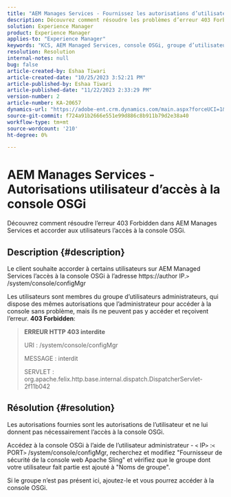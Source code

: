 ```yaml
---
title: "AEM Manages Services - Fournissez les autorisations d’utilisateur pour accéder à la console OSGi"
description: Découvrez comment résoudre les problèmes d’erreur 403 Forbidden dans AEM Managed Services.
solution: Experience Manager
product: Experience Manager
applies-to: "Experience Manager"
keywords: "KCS, AEM Managed Services, console OSGi, groupe d’utilisateurs administrateurs"
resolution: Resolution
internal-notes: null
bug: false
article-created-by: Eshaa Tiwari
article-created-date: "10/25/2023 3:52:21 PM"
article-published-by: Eshaa Tiwari
article-published-date: "11/22/2023 2:33:29 PM"
version-number: 2
article-number: KA-20657
dynamics-url: "https://adobe-ent.crm.dynamics.com/main.aspx?forceUCI=1&pagetype=entityrecord&etn=knowledgearticle&id=e930c879-4e73-ee11-9ae7-6045bd0063aa"
source-git-commit: f724a91b2666e551e99d886c8b911b79d2e38a40
workflow-type: tm+mt
source-wordcount: '210'
ht-degree: 0%

---
```


# AEM Manages Services - Autorisations utilisateur d’accès à la console OSGi


Découvrez comment résoudre l’erreur 403 Forbidden dans AEM Manages Services et accorder aux utilisateurs l’accès à la console OSGi.

## Description {#description}


Le client souhaite accorder à certains utilisateurs sur AEM Managed Services l’accès à la console OSGi à l’adresse https://author IP.`>` /system/console/configMgr

Les utilisateurs sont membres du groupe d’utilisateurs administrateurs, qui dispose des mêmes autorisations que l’administrateur pour accéder à la console sans problème, mais ils ne peuvent pas y accéder et reçoivent l’erreur. <b>403 Forbidden</b>:


> <b>ERREUR HTTP 403 interdite</b>
> 
> URI : /system/console/configMgr
> 
> MESSAGE : interdit
> 
> SERVLET : org.apache.felix.http.base.internal.dispatch.DispatcherServlet-2f11b042



## Résolution {#resolution}


Les autorisations fournies sont les autorisations de l’utilisateur et ne lui donnent pas nécessairement l’accès à la console OSGi.

Accédez à la console OSGi à l’aide de l’utilisateur administrateur - `<` IP`>` :`<` PORT`>` /system/console/configMgr, recherchez et modifiez &quot;Fournisseur de sécurité de la console web Apache Sling&quot; et vérifiez que le groupe dont votre utilisateur fait partie est ajouté à &quot;Noms de groupe&quot;.

Si le groupe n’est pas présent ici, ajoutez-le et vous pourrez accéder à la console OSGi.




